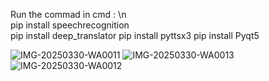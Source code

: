 Run the commad in cmd :   \n                                                       
pip install speechrecognition    
pip install deep_translator
pip install pyttsx3
pip install Pyqt5

![IMG-20250330-WA0011](https://github.com/user-attachments/assets/068fa72d-309b-4c23-aef0-ebc6905974f7)
![IMG-20250330-WA0013](https://github.com/user-attachments/assets/2e6970d2-d1e6-4833-bc91-b3401f2c6825)
![IMG-20250330-WA0012](https://github.com/user-attachments/assets/9968bd78-4740-4da0-a4cd-779d1ce25560)


